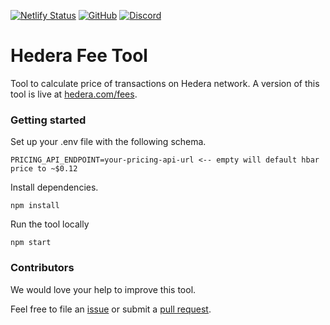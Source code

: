 [![Netlify Status](https://api.netlify.com/api/v1/badges/25a99fc3-8423-499d-a300-c0a2c7be8efa/deploy-status)](https://app.netlify.com/sites/hedera-fee-tool-master/deploys)
[![GitHub](https://img.shields.io/github/license/hashgraph/hedera-fee-tool-js)](LICENSE)
[![Discord](https://img.shields.io/badge/discord-join%20chat-blue.svg)](https://hedera.com/discord)
# Hedera Fee Tool

Tool to calculate price of transactions on Hedera network. A version of this tool is live at
[hedera.com/fees](https://www.hedera.com/fees#estimator).

### Getting started

Set up your .env file with the following schema. 

```
PRICING_API_ENDPOINT=your-pricing-api-url <-- empty will default hbar price to ~$0.12
```

Install dependencies. 

```
npm install
```

Run the tool locally

```
npm start
```

### Contributors 

We would love your help to improve this tool.

Feel free to file an [issue](/issues) or submit a [pull request](/pulls).
